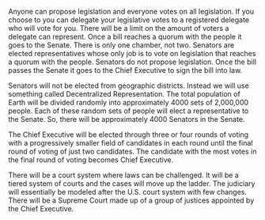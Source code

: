 Anyone can propose legislation and everyone votes on all legislation. If you choose to you can delegate your legislative votes to a registered delegate who will vote for you. There will be a limit on the amount of voters a delegate can represent. Once a bill reaches a quorum with the people it goes to the Senate. There is only one chamber, not two. Senators are elected representatives whose only job is to vote on legislation that reaches a quorum with the people. Senators do not propose legislation. Once the bill passes the Senate it goes to the Chief Executive to sign the bill into law.

Senators will not be elected from geographic districts. Instead we will use something called Decentralized Representation. The total population of Earth will be divided randomly into approximately 4000 sets of 2,000,000 people. Each of these random sets of people will elect a representative to the Senate. So, there will be approximately 4000 Senators in the Senate.

The Chief Executive will be elected through three or four rounds of voting with a progressively smaller field of candidates in each round until the final round of voting of just two candidates. The candidate with the most votes in the final round of voting becomes Chief Executive.

There will be a court system where laws can be challenged. It will be a tiered system of courts and the cases will move up the ladder. The judiciary will essentially be modeled after the U.S. court system with few changes. There will be a Supreme Court made up of a group of justices appointed by the Chief Executive.
